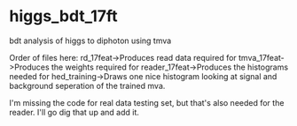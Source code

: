 # higgs_bdt_17ft
bdt analysis of higgs to diphoton using tmva 

Order of files here: rd_17feat->Produces read data required for tmva_17feat->Produces the weights required for reader_17feat->Produces the histograms needed for hed_training->Draws one nice histogram looking at signal and background seperation of the trained mva. 

I'm missing the code for real data testing set, but that's also needed for the reader. I'll go dig that up and add it. 
